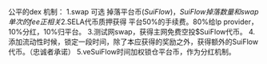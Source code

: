 公平的dex
机制：
1.swap 可选 掉落平台币($SuiFlow)，SuiFlow掉落数量和swap单次的fee正相关
2.$SELA代币质押获得 平台50%的手续费。80%给lp provider，10%分红，10%归平台。
3.测试网swap，获得主网免费空投$SuiFlow代币。
4.添加流动性时候，锁定一段时间，除了本应获得的奖励之外，获得额外的SuiFlow代币。（忠诚者承诺）
5.veSuiFlow时间加权锁仓平台币，作为分红机制。

